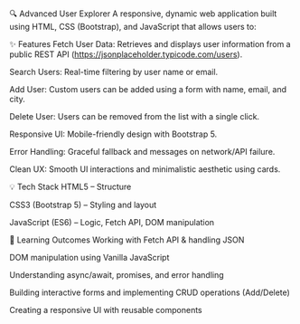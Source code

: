 🔍 Advanced User Explorer
A responsive, dynamic web application built using HTML, CSS (Bootstrap), and JavaScript that allows users to:

✨ Features
Fetch User Data: Retrieves and displays user information from a public REST API (https://jsonplaceholder.typicode.com/users).

Search Users: Real-time filtering by user name or email.

Add User: Custom users can be added using a form with name, email, and city.

Delete User: Users can be removed from the list with a single click.

Responsive UI: Mobile-friendly design with Bootstrap 5.

Error Handling: Graceful fallback and messages on network/API failure.

Clean UX: Smooth UI interactions and minimalistic aesthetic using cards.

💡 Tech Stack
HTML5 – Structure

CSS3 (Bootstrap 5) – Styling and layout

JavaScript (ES6) – Logic, Fetch API, DOM manipulation

🎯 Learning Outcomes
Working with Fetch API & handling JSON

DOM manipulation using Vanilla JavaScript

Understanding async/await, promises, and error handling

Building interactive forms and implementing CRUD operations (Add/Delete)

Creating a responsive UI with reusable components


